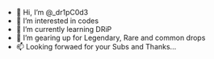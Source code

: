 - 👋 Hi, I’m @_dr1pC0d3
- 👀 I’m interested in codes
- 🌱 I’m currently learning DRiP
- 💞️ I’m gearing up for Legendary, Rare and common drops
- 📫 Looking forwaed for your Subs and Thanks...

<!---
dr1pC0d3/dr1pC0d3 is a ✨ special ✨ repository because its `README.md` (this file) appears on your GitHub profile.
You can click the Preview link to take a look at your changes.
--->
